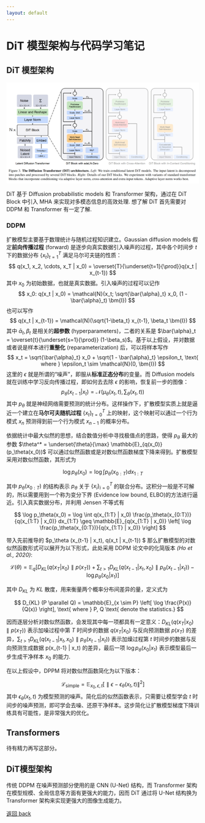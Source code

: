 ```yaml
---
layout: default
---
```


# DiT 模型架构与代码学习笔记
## DiT 模型架构

![DiT模型架构示意图](../images/DiT.png)

DiT 基于 Diffusion probabilistic models 和 Transformer 架构，通过在 DiT Block 中引入 MHA 来实现对多模态信息的高效处理. 想了解 DiT 首先需要对 DDPM 和 Transformer 有一定了解.

### DDPM
扩散模型主要基于数理统计与随机过程知识建立。Gaussian diffusion models 假定**前向传播过程** (forward) 是逐步向真实数据引入噪声的过程，其中各个时间步 $t$ 下的数据分布 $\{x_t\}_{t=1}^T$ 满足马尔可夫链的性质：
$$
    q(x_1, x_2, \cdots, x_T | x_0) = \overset{T}{\underset{t=1}{\prod}}q(x_t | x_{t-1})
$$
其中 $x_0$ 为初始数据，也就是真实数据。引入噪声的过程可以记作
$$
    x_0: q(x_t | x_0) = \mathcal{N}(x_t; \sqrt{\bar{\alpha}_t} x_0, (1 - \bar{\alpha}_t) \bm{I})
$$
也可以写作
$$
    q(x_t | x_{t-1}) = \mathcal(N)(\sqrt{1-\beta_t} x_{t-1}, \beta_t \bm{I})
$$
其中 $\bar{\alpha}_t, \beta_t$ 是相关的**超参数** (hyperparameters)，二者的关系是 $\bar{\alpha}_t = \overset{t}{\underset{s=1}{\prod}} (1-\beta_s)$。基于以上假设，并对数据或者说是样本进行**重整化** (reparameterization) 后，可以将样本写作
$$
    x_t = \sqrt{\bar{\alpha}_t} x_0 + \sqrt{1 - \bar{\alpha}_t} \epsilon_t, \text{ where } \epsilon_t \sim \mathcal{N}(0, \bm{I})
$$
这里的 $\epsilon$ 就是所谓的“噪声”，即服从**标准正态分布**的变量。而 Diffusion models 就在训练中学习反向传播过程，即如何去去除 $\epsilon$ 的影响，恢复前一步的图像：
$$
    p_{\theta}(x_{t-1} | x_t) = \mathcal{N}(\mu_{\theta}(x_t, t), \sum_\theta(x_t, t))
$$
其中 $p_\theta$ 就是神经网络需要预测的统计分布。这样操作下，扩散模型实质上就是逼近一个建立在**马尔可夫随机过程** $\{ x_t \}_{t=0}^T$ 上的映射，这个映射可以通过一个行为模式 $x_{n}$ 预测得到前一个行为模式 $x_{n-1}$ 的概率分布。

依据统计中最大似然的思想，结合数值分析中寻找极值点的思路，使得 $p_\theta$ 最大的参数 $\theta^* = \underset{\theta}{\max} \mathbb{E}_{q(x_0)}(p_\theta(x_0))$ 可以通过似然函数或是对数似然函数梯度下降来得到。扩散模型采用对数似然函数，其形式为

$$
    \log p_\theta(x_0) = \log \int p_\theta(x_{0:T}) dx_{1:T}
$$

其中 $p_\theta (x_{0:T})$ 的结构表示 $p_\theta$ 关于 $\{x_i\}_{i=0}^T$ 的联合分布。这积分一般是不可解的，所以需要用到一个称为变分下界 (Evidence low bound, ELBO)的方法进行逼近。引入真实数据分布，并利用 Jensen 不等式有

$$
    \log p_\theta(x_0) = \log \int q(x_{1:T} | x_0) \frac{p_\theta(x_{0:T})}{q(x_{1:T} | x_0)} dx_{1:T} \geq \mathbb{E}_{q(x_{1:T} | x_0)} \left[ \log \frac{p_\theta(x_{0:T})}{q(x_{1:T} | x_0)} \right]
$$

带入先前推导的 $p_\theta (x_{t-1} | x_t), q(x_t | x_{t-1}) $ 那么扩散模型的对数似然函数形式可以展开为以下形式，此处采用 DDPM 论文中的化简版本 *(Ho et al., 2020)*:

$$
    \mathcal{L}(\theta) = \mathbb{E}_q \left[ D_{KL}(q(x_T | x_0) \parallel p(x_T)) + \sum_{t>1} D_{KL} (q(x_{t-1} | x_t, x_0) \parallel p_\theta (x_{t-1} | x_t)) - \log p_\theta (x_0 | x_1)\right]
$$

其中 $D_{KL}$ 为 $KL$ 散度，用来衡量两个概率分布间差异的量，定义式为

$$
    D_{KL} (P \parallel Q) = \mathbb{E}_{x \sim P} \left[ \log \frac{P(x)}{Q(x)} \right], \text{ where } P, Q \text{ denote the statistics.}
$$

因而逐层分析对数似然函数，会发现其中每一项都具有一定意义：$D_{KL}(q(x_T | x_0) \parallel p(x_T))$ 表示加噪过程中第 $T$ 时间步的数据 $q(x_T|x_0)$ 与反向预测数据 $p(x_T)$ 的差异，$\sum_{t>1} D_{KL} (q(x_{t-1} | x_t, x_0) \parallel p_\theta (x_{t-1} | x_t))$ 表示加燥过程第 $t$ 时间步的数据与反向预测生成数据 p(x_{t-1} | x_t) 的差异，最后一项 $\log p_\theta(x_0 | x_1)$ 表示模型最后一步生成干净样本 $x_0$ 的能力.

在以上假设中，DPPM 将对数似然函数简化为以下版本：

$$
    \mathcal{L}_{\text{simple}}  = \mathbb{E}_{x_0, \epsilon, t}\left[ \parallel \epsilon - \epsilon_\theta(x_t, t) \parallel^2 \right]
$$
其中 $\epsilon_\theta(x_t, t)$ 为模型预测的噪声。简化后的似然函数表示，只需要让模型学会 $t$ 时间步的噪声预测，即可学会去噪、还原干净样本。这步简化让扩散模型梯度下降训练具有可能性，是非常强大的优化。

## Transformers 
待有精力再写这部分。

## DiT模型架构
传统 DDPM 在噪声预测部分使用的是 CNN (U-Net) 结构，而 Transformer 架构在模型规模、全局信息等方面有更强大的能力，因而 DiT 通过将 U-Net 结构换为 Transformer 架构来实现更强大的图像生成能力。

[返回 back](./)
